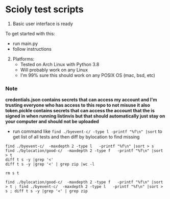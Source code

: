 # Scioly test scripts

1. Basic user interface is ready

To get started with this:

* run main.py
* follow instructions

2. Platforms:
   * Tested on Arch Linux with Python 3.8
   * Will probably work on any Linux
   * I'm 99% sure this should work on any POSIX OS (mac, bsd, etc)








### Note
**credentials.json contains secrets that can access my account and I'm trusting everyone who has access to this repo to not misuse it also token.pickle contains secrets that can access the account that the is signed in when running listinvis but that should automatically just stay on your computer and should not be uploaded**
* run command like `find ./byevent-c/ -type l -printf "%f\n" |sort` to get list of all tests and then diff by bylocation to find missing 
```
find ./byevent-c/  -maxdepth 2 -type l   -printf "%f\n" |sort > s 
find ./bylocation/good-c/  -maxdepth 2 -type f   -printf "%f\n" |sort > t
diff t s -y |grep '<'
diff t s -y |grep '<' | grep zip |wc -l

rm s t
```
`find ./bylocation/good-c/  -maxdepth 2 -type f   -printf "%f\n" |sort > t ; find ./byevent-c/  -maxdepth 2 -type l   -printf "%f\n" |sort > s ; diff t s -y |grep '<' | grep zip `
